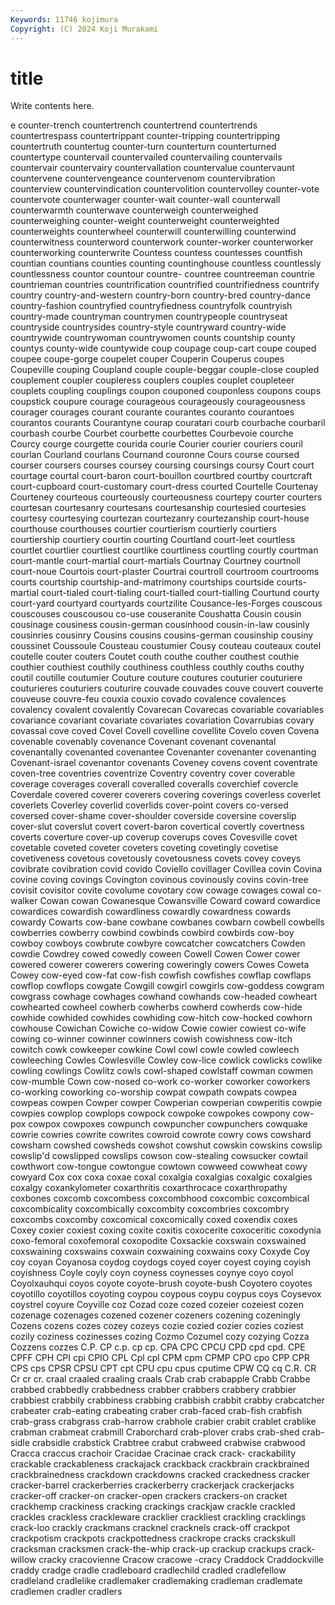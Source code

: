 ```yaml
---
Keywords: 11746 kojimura
Copyright: (C) 2024 Koji Murakami
---
```


# title

Write contents here.



e counter-trench countertrench countertrend countertrends countertrespass countertrippant
counter-tripping countertripping countertruth countertug counter-turn counterturn counterturned countertype countervail countervailed
countervailing countervails countervair countervairy countervallation countervalue countervaunt countervene countervengeance countervenom
countervibration counterview countervindication countervolition countervolley counter-vote countervote counterwager counter-wait counter-wall
counterwall counterwarmth counterwave counterweigh counterweighed counterweighing counter-weight counterweight counterweighted counterweights
counterwheel counterwill counterwilling counterwind counterwitness counterword counterwork counter-worker counterworker counterworking
counterwrite Countess countess countesses countfish countian countians counties counting countinghouse
countless countlessly countlessness countor countour countre- countree countreeman countrie countrieman
countries countrification countrified countrifiedness countrify country country-and-western country-born country-bred country-dance
country-fashion countryfied countryfiedness countryfolk countryish country-made countryman countrymen countrypeople countryseat
countryside countrysides country-style countryward country-wide countrywide countrywoman countrywomen counts countship
county countys county-wide countywide coup coupage coup-cart coupe couped coupee
coupe-gorge coupelet couper Couperin Couperus coupes Coupeville couping Coupland couple
couple-beggar couple-close coupled couplement coupler coupleress couplers couples couplet coupleteer
couplets coupling couplings coupon couponed couponless coupons coups coupstick coupure
courage courageous courageously courageousness courager courages courant courante courantes couranto
courantoes courantos courants Courantyne courap couratari courb courbache courbaril courbash
courbe Courbet courbette courbettes Courbevoie courche Courcy courge courgette courida
courie Courier courier couriers couril courlan Courland courlans Cournand couronne
Cours course coursed courser coursers courses coursey coursing coursings coursy
Court court courtage courtal court-baron court-bouillon courtbred courtby courtcraft court-cupboard
court-customary court-dress courted Courtelle Courtenay Courteney courteous courteously courteousness courtepy
courter courters courtesan courtesanry courtesans courtesanship courtesied courtesies courtesy courtesying
courtezan courtezanry courtezanship court-house courthouse courthouses courtier courtierism courtierly courtiers
courtiership courtiery courtin courting Courtland court-leet courtless courtlet courtlier courtliest
courtlike courtliness courtling courtly courtman court-mantle court-martial court-martials Courtnay Courtney
courtnoll court-noue Courtois court-plaster Courtrai courtroll courtroom courtrooms courts courtship
courtship-and-matrimony courtships courtside courts-martial court-tialed court-tialing court-tialled court-tialling Courtund courty
court-yard courtyard courtyards courtzilite Cousance-les-Forges couscous couscouses couscousou co-use couseranite
Coushatta Cousin cousin cousinage cousiness cousin-german cousinhood cousin-in-law cousinly cousinries
cousinry Cousins cousins cousins-german cousinship cousiny coussinet Coussoule Cousteau coustumier
Cousy couteau couteaux coutel coutelle couter couters Coutet couth couthe
couther couthest couthie couthier couthiest couthily couthiness couthless couthly couths
couthy coutil coutille coutumier Couture couture coutures couturier couturiere couturieres
couturiers couturire couvade couvades couve couvert couverte couveuse couvre-feu couxia
couxio covado covalence covalences covalency covalent covalently Covarecan Covarecas covariable
covariables covariance covariant covariate covariates covariation Covarrubias covary covassal cove
coved Covel Covell covelline covellite Covelo coven Covena covenable covenably
covenance Covenant covenant covenantal covenantally covenanted covenantee Covenanter covenanter covenanting
Covenant-israel covenantor covenants Coveney covens covent coventrate coven-tree coventries coventrize
Coventry coventry cover coverable coverage coverages coverall coveralled coveralls coverchief
covercle Coverdale covered coverer coverers covering coverings coverless coverlet coverlets
Coverley coverlid coverlids cover-point covers co-versed coversed cover-shame cover-shoulder coverside
coversine coverslip cover-slut coverslut covert covert-baron covertical covertly covertness coverts
coverture cover-up coverup coverups coves Covesville covet covetable coveted coveter
coveters coveting covetingly covetise covetiveness covetous covetously covetousness covets covey
coveys covibrate covibration covid covido Coviello covillager Covillea covin Covina
covine coving covings Covington covinous covinously covins covin-tree covisit covisitor
covite covolume covotary cow cowage cowages cowal co-walker Cowan cowan
Cowanesque Cowansville Coward coward cowardice cowardices cowardish cowardliness cowardly cowardness
cowards cowardy Cowarts cow-bane cowbane cowbanes cowbarn cowbell cowbells cowberries
cowberry cowbind cowbinds cowbird cowbirds cow-boy cowboy cowboys cowbrute cowbyre
cowcatcher cowcatchers Cowden cowdie Cowdrey cowed cowedly coween Cowell Cowen
Cower cower cowered cowerer cowerers cowering coweringly cowers Cowes Coweta
Cowey cow-eyed cow-fat cow-fish cowfish cowfishes cowflap cowflaps cowflop cowflops
cowgate Cowgill cowgirl cowgirls cow-goddess cowgram cowgrass cowhage cowhages cowhand
cowhands cow-headed cowheart cowhearted cowheel cowherb cowherbs cowherd cowherds cow-hide
cowhide cowhided cowhides cowhiding cow-hitch cow-hocked cowhorn cowhouse Cowichan Cowiche
co-widow Cowie cowier cowiest co-wife cowing co-winner cowinner cowinners cowish
cowishness cow-itch cowitch cowk cowkeeper cowkine Cowl cowl cowle cowled
cowleech cowleeching Cowles Cowlesville Cowley cow-lice cowlick cowlicks cowlike cowling
cowlings Cowlitz cowls cowl-shaped cowlstaff cowman cowmen cow-mumble Cown cow-nosed
co-work co-worker coworker coworkers co-working coworking co-worship cowpat cowpath cowpats
cowpea cowpeas cowpen Cowper cowper Cowperian cowperian cowperitis cowpie cowpies
cowplop cowplops cowpock cowpoke cowpokes cowpony cow-pox cowpox cowpoxes cowpunch
cowpuncher cowpunchers cowquake cowrie cowries cowrite cowrites cowroid cowrote cowry
cows cowshard cowsharn cowshed cowsheds cowshot cowshut cowskin cowskins cowslip
cowslip'd cowslipped cowslips cowson cow-stealing cowsucker cowtail cowthwort cow-tongue cowtongue
cowtown cowweed cowwheat cowy cowyard Cox cox coxa coxae coxal
coxalgia coxalgias coxalgic coxalgies coxalgy coxankylometer coxarthritis coxarthrocace coxarthropathy coxbones
coxcomb coxcombess coxcombhood coxcombic coxcombical coxcombicality coxcombically coxcombity coxcombries coxcombry
coxcombs coxcomby coxcomical coxcomically coxed coxendix coxes Coxey coxier coxiest
coxing coxite coxitis coxocerite coxoceritic coxodynia coxo-femoral coxofemoral coxopodite Coxsackie
coxswain coxswained coxswaining coxswains coxwain coxwaining coxwains coxy Coxyde Coy
coy coyan Coyanosa coydog coydogs coyed coyer coyest coying coyish
coyishness Coyle coyly coyn coyness coynesses coynye coyo coyol Coyolxauhqui
coyos coyote coyote-brush coyote-bush Coyotero coyotes coyotillo coyotillos coyoting coypou
coypous coypu coypus coys Coysevox coystrel coyure Coyville coz Cozad
coze cozed cozeier cozeiest cozen cozenage cozenages cozened cozener cozeners
cozening cozeningly Cozens cozens cozes cozey cozeys cozie cozied cozier
cozies coziest cozily coziness cozinesses cozing Cozmo Cozumel cozy cozying
Cozza Cozzens cozzes C.P. CP c.p. cp cp. CPA CPC
CPCU CPD cpd cpd. CPE CPFF CPH CPI cpi CPIO
CPL Cpl cpl CPM cpm CPMP CPO cpo CPP CPR
CPS cps CPSR CPSU CPT cpt CPU cpu cpus cputime
CPW CQ cq C.R. CR Cr cr cr. craal craaled
craaling craals Crab crab crabapple Crabb Crabbe crabbed crabbedly crabbedness
crabber crabbers crabbery crabbier crabbiest crabbily crabbiness crabbing crabbish crabbit
crabby crabcatcher crabeater crab-eating crabeating craber crab-faced crab-fish crabfish crab-grass
crabgrass crab-harrow crabhole crabier crabit crablet crablike crabman crabmeat crabmill
Craborchard crab-plover crabs crab-shed crab-sidle crabsidle crabstick Crabtree crabut crabweed
crabwise crabwood Cracca craccus crachoir Cracidae Cracinae crack crack- crackability
crackable crackableness crackajack crackback crackbrain crackbrained crackbrainedness crackdown crackdowns cracked
crackedness cracker cracker-barrel crackerberries crackerberry crackerjack crackerjacks cracker-off cracker-on cracker-open
crackers crackers-on cracket crackhemp crackiness cracking crackings crackjaw crackle crackled
crackles crackless crackleware cracklier crackliest crackling cracklings crack-loo crackly crackmans
cracknel cracknels crack-off crackpot crackpotism crackpots crackpottedness crackrope cracks crackskull
cracksman cracksmen crack-the-whip crack-up crackup crackups crack-willow cracky cracovienne Cracow
cracowe -cracy Craddock Craddockville craddy cradge cradle cradleboard cradlechild cradled
cradlefellow cradleland cradlelike cradlemaker cradlemaking cradleman cradlemate cradlemen cradler cradlers
